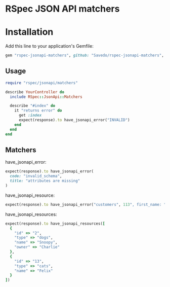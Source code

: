 # RSpec JSON API matchers

# Installation

Add this line to your application's Gemfile:

```ruby
gem "rspec-jsonapi-matchers", github: "Savedo/rspec-jsonapi-matchers", tag: "v0.2.0"
```

## Usage

```ruby
require "rspec/jsonapi/matchers"

describe YourController do
  include RSpec::JsonApi::Matchers

  describe "#index" do
    it "returns error" do
      get :index
      expect(response).to have_jsonapi_error("INVALID")
    end
  end
end
```

## Matchers

have_jsonapi_error:

```ruby
expect(response).to have_jsonapi_error(
  code: "invalid_schema",
  title: "attributes are missing"
)
```

have_jsonapi_resource:
```ruby
expect(response).to have_jsonapi_error("customers", 113", first_name: "John")
```

have_jsonapi_resources:
```ruby
expect(response).to have_jsonapi_resources([
  {
    "id" => "2",
    "type" => "dogs",
    "name" => "Snoopy",
    "owner" => "Charlie"
  },
  {
    "id" => "13",
    "type" => "cats",
    "name" => "Felix"
  }
])
```
